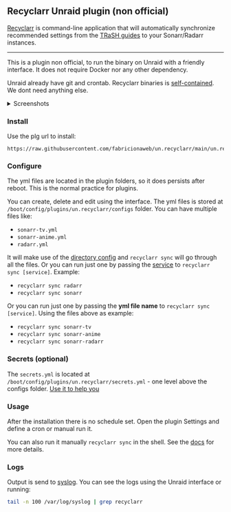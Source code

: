 ## Recyclarr Unraid plugin (non official)

[Recyclarr](https://recyclarr.dev) is command-line application that will automatically synchronize recommended settings
from the [TRaSH guides](https://trash-guides.info/) to your Sonarr/Radarr instances.

---

This is a plugin non official, to run the binary on Unraid with a friendly interface. It does not require Docker nor any other dependency.

Unraid already have git and crontab. Recyclarr binaries is [self-contained](https://learn.microsoft.com/en-us/dotnet/core/deploying/#publish-self-contained). We dont need anything else.

<details>
<summary>Screenshots</summary>

![settings](https://user-images.githubusercontent.com/15933/230949542-e642a05f-081a-48cb-8201-656536d8e3e0.png)
![running](https://user-images.githubusercontent.com/15933/227890166-864b7648-7e5e-4851-909c-8677ae02200b.png)
![editing](https://user-images.githubusercontent.com/15933/230949703-d399f501-862a-4c4e-904d-f8b8e7e18109.png)
![create](https://user-images.githubusercontent.com/15933/230949836-55378497-fc83-45ed-93fb-4e178ac36235.png)
![delete](https://user-images.githubusercontent.com/15933/230949790-5db668d6-9680-4ca9-9572-b900379c66ee.png)

</details>

### Install

Use the plg url to install:

```
https://raw.githubusercontent.com/fabricionaweb/un.recyclarr/main/un.recyclarr.plg
```

### Configure

The yml files are located in the plugin folders, so it does persists after reboot. This is the normal practice for plugins.

You can create, delete and edit using the interface. The yml files is stored at `/boot/config/plugins/un.recyclarr/configs` folder. You can have multiple files like:

- `sonarr-tv.yml`
- `sonarr-anime.yml`
- `radarr.yml`

It will make use of the [directory config](https://recyclarr.dev/wiki/file-structure#config-directory) and `recyclarr sync` will go through all the files.
Or you can run just one by passing the [service](https://recyclarr.dev/wiki/cli/sync) to `recyclarr sync [service]`. Example:

- `recyclarr sync radarr`
- `recyclarr sync sonarr`

Or you can run just one by passing the **yml file name** to `recyclarr sync [service]`. Using the files above as example: 

- `recyclarr sync sonarr-tv`
- `recyclarr sync sonarr-anime`
- `recyclarr sync sonarr-radarr`

### Secrets (optional)

The `secrets.yml` is located at `/boot/config/plugins/un.recyclarr/secrets.yml` - one level above the configs folder. [Use it to help you](https://recyclarr.dev/wiki/yaml/secrets-reference)

### Usage

After the installation there is no schedule set. Open the plugin Settings and define a cron or manual run it.

You can also run it manually `recyclarr sync` in the shell. See the [docs](https://recyclarr.dev/wiki/cli/) for more details.

### Logs

Output is send to [syslog](https://wiki.unraid.net/Viewing_the_System_Log). You can see the logs using the Unraid interface or running:

```bash
tail -n 100 /var/log/syslog | grep recyclarr
```
